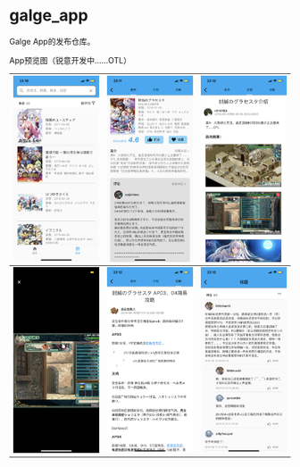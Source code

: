 # galge_app

Galge App的发布仓库。

App预览图（锐意开发中……OTL）


| ![](./sample/1.jpg)    |  ![](./sample/2.jpg)    | ![](./sample/3.jpg)   |
| :--------------------------------: | :---------------------------------: | :-------------------------------: |
| ![](./sample/4.jpg)    |  ![](./sample/5.jpg)    | ![](./sample/6.jpg)   |
